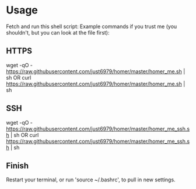 # Usage

Fetch and run this shell script:
Example commands if you trust me (you shouldn't, but you can look at the file first):

## HTTPS

wget -qO - https://raw.githubusercontent.com/just6979/homer/master/homer_me.sh | sh
OR
curl https://raw.githubusercontent.com/just6979/homer/master/homer_me.sh | sh

## SSH

wget -qO - https://raw.githubusercontent.com/just6979/homer/master/homer_me_ssh.sh | sh
OR
curl https://raw.githubusercontent.com/just6979/homer/master/homer_me_ssh.sh | sh

## Finish

Restart your terminal, or run 'source ~/.bashrc', to pull in new settings.
